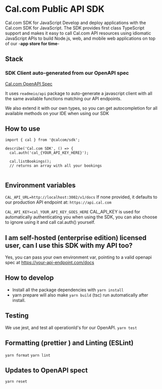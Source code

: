 # Cal.com Public API SDK

Cal.com SDK for JavaScript
Develop and deploy applications with the Cal.com SDK for JavaScript. The SDK provides first class TypeScript support and makes it easy to call Cal.com API resources using idiomatic JavaScript APIs to build Node.js, web, and mobile web applications on top of our -**app store for time**-

## Stack

### SDK Client auto-generated from our OpenAPI spec

[Cal.com OpenAPI Spec](https://api.cal.com/docs)

It uses `readmeio/api` package to auto-generate a javascript client with all the same available functions matching our API endpoints.

We also extend it with our own types, so you can get autocompletion for all available methods on your IDE when using our SDK
## How to use

```
import { cal } from '@calcom/sdk';

describe('Cal.com SDK', () => {
  cal.auth('cal_{YOUR_API_KEY_HERE}');

  cal.listBookings();
  // returns an array with all your bookings
  
```

## Environment variables

`CAL_API_URL=http://localhost:3002/v1/docs`
If none provided, it defaults to our production API endpoint at: `https://api.cal.com`

`CAL_API_KEY=cal_YOUR_API_KEY_GOES_HERE`
CAL_API_KEY is used for automatically authenticating you when using the SDK, you can also choose to ignore using it and call cal.auth() yourself.

## I am self-hosted (enterprise edition) licensed user, can I use this SDK with my API too?

Yes, you can pass your own environment var, pointing to a valid openapi spec at <https://your-api-endpoint.com/docs>

## How to develop

- Install all the package dependencies with `yarn install`
- yarn prepare will also make `yarn build` (tsc) run automatically after install.

## Testing

We use jest, and test all operationId's for our OpenAPI.
`yarn test`

## Formatting (prettier ) and Linting (ESLint)

`yarn format`
`yarn lint`

## Updates to OpenAPI spect

`yarn reset`
